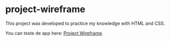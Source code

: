 # project-wireframe

This project was developed to practice my knowledge with HTML and CSS.

You can teste de app here: [Project Wireframe]([https://dihnauer.github.io/project-wireframe/]).
